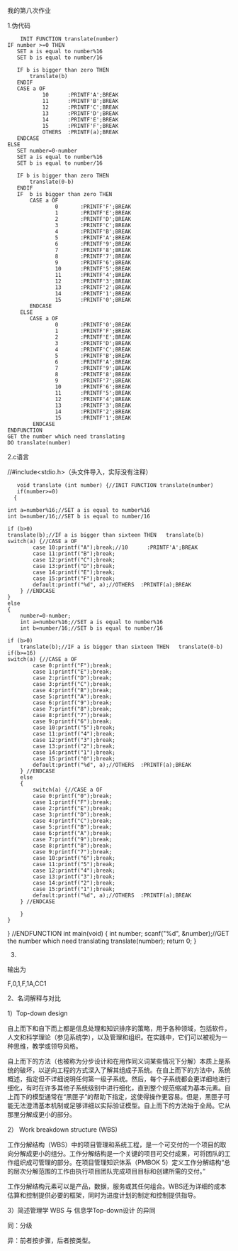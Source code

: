 我的第八次作业


1.伪代码

        INIT FUNCTION translate(number)
    IF number >=0 THEN
       SET a is equal to number%16
       SET b is equal to number/16

       IF b is bigger than zero THEN
           translate(b)
       ENDIF
       CASE a OF
               10      :PRINTF'A';BREAK
               11      :PRINTF'B';BREAK
               12      :PRINTF'C';BREAK
               13      :PRINTF'D';BREAK
               14      :PRINTF'E';BREAK
               15      :PRINTF'F';BREAK
               OTHERS  :PRINTF(a);BREAK    
       ENDCASE
    ELSE
       SET number=0-number
       SET a is equal to number%16
       SET b is equal to number/16

       IF b is bigger than zero THEN
           translate(0-b)
       ENDIF
       IF  b is bigger than zero THEN
           CASE a OF
                   0       :PRINTF'F';BREAK
                   1       :PRINTF'E';BREAK
                   2       :PRINTF'D';BREAK
                   3       :PRINTF'C';BREAK
                   4       :PRINTF'B';BREAK
                   5       :PRINTF'A';BREAK
                   6       :PRINTF'9';BREAK
                   7       :PRINTF'8';BREAK
                   8       :PRINTF'7';BREAK
                   9       :PRINTF'6';BREAK
                   10      :PRINTF'5';BREAK
                   11      :PRINTF'4';BREAK
                   12      :PRINTF'3';BREAK
                   13      :PRINTF'2';BREAK
                   14      :PRINTF'1';BREAK
                   15      :PRINTF'0';BREAK    
           ENDCASE
        ELSE
           CASE a OF
                   0       :PRINTF'0';BREAK
                   1       :PRINTF'F';BREAK
                   2       :PRINTF'E';BREAK
                   3       :PRINTF'D';BREAK
                   4       :PRINTF'C';BREAK
                   5       :PRINTF'B';BREAK
                   6       :PRINTF'A';BREAK
                   7       :PRINTF'9';BREAK
                   8       :PRINTF'8';BREAK
                   9       :PRINTF'7';BREAK
                   10      :PRINTF'6';BREAK
                   11      :PRINTF'5';BREAK
                   12      :PRINTF'4';BREAK
                   13      :PRINTF'3';BREAK
                   14      :PRINTF'2';BREAK
                   15      :PRINTF'1';BREAK    
            ENDCASE
    ENDFUNCTION
    GET the number which need translating
    DO translate(number)

2.c语言

 //#include<stdio.h>（头文件导入，实际没有注释）

       void translate (int number) {//INIT FUNCTION translate(number)
	   if(number>=0)
	  {
	
	int a=number%16;//SET a is equal to number%16
  	int b=number/16;//SET b is equal to number/16
  	
  	if (b>0)
    translate(b);//IF a is bigger than sixteen THEN   translate(b)
  	switch(a) {//CASE a OF
    		case 10:printf("A");break;//10      :PRINTF'A';BREAK
    		case 11:printf("B");break;
    		case 12:printf("C");break;
    		case 13:printf("D");break;
    		case 14:printf("E");break;
    		case 15:printf("F");break;
    		default:printf("%d", a);//OTHERS  :PRINTF(a);BREAK  
  		} //ENDCASE
  	}
  	else
  	{
  		number=0-number;
  		int a=number%16;//SET a is equal to number%16
  		int b=number/16;//SET b is equal to number/16
  	
  	if (b>0)
    	translate(b);//IF a is bigger than sixteen THEN   translate(0-b)
    if(b>=16)
  	switch(a) {//CASE a OF
  			case 0:printf("F");break;
  			case 1:printf("E");break;
  			case 2:printf("D");break;
  			case 3:printf("C");break;
  			case 4:printf("B");break;
  			case 5:printf("A");break;
  			case 6:printf("9");break;
  			case 7:printf("8");break;
  			case 8:printf("7");break;
  			case 9:printf("6");break;
    		case 10:printf("5");break;
    		case 11:printf("4");break;
    		case 12:printf("3");break;
    		case 13:printf("2");break;
    		case 14:printf("1");break;
    		case 15:printf("0");break;
    		default:printf("%d", a);//OTHERS  :PRINTF(a);BREAK  
  		} //ENDCASE
  		else
  		{
  			switch(a) {//CASE a OF
  			case 0:printf("0");break;
  			case 1:printf("F");break;
  			case 2:printf("E");break;
  			case 3:printf("D");break;
  			case 4:printf("C");break;
  			case 5:printf("B");break;
  			case 6:printf("A");break;
  			case 7:printf("9");break;
  			case 8:printf("8");break;
  			case 9:printf("7");break;
    		case 10:printf("6");break;
    		case 11:printf("5");break;
    		case 12:printf("4");break;
    		case 13:printf("3");break;
    		case 14:printf("2");break;
    		case 15:printf("1");break;
    		default:printf("%d", a);//OTHERS  :PRINTF(a);BREAK  
  		} //ENDCASE
  			
		}
	}
} //ENDFUNCTION
int main(void) {
  int number;
  scanf("%d", &number);//GET the number which need translating
  translate(number);
  return 0;
 }

3.

输出为

F,0,1,F,1A,CC1


2、名词解释与对比

1）Top-down design

自上而下和自下而上都是信息处理和知识排序的策略，用于各种领域，包括软件，人文和科学理论（参见系统学），以及管理和组织。在实践中，它们可以被视为一种思维，教学或领导风格。

自上而下的方法（也被称为分步设计和在用作同义词某些情况下分解）本质上是系统的破坏，以逆向工程的方式深入了解其组成子系统。在自上而下的方法中，系统概述，指定但不详细说明任何第一级子系统。然后，每个子系统都会更详细地进行细化，有时在许多其他子系统级别中进行细化，直到整个规范缩减为基本元素。自上而下的模型通常在“黑匣子”的帮助下指定，这使得操作更容易。但是，黑匣子可能无法澄清基本机制或足够详细以实际验证模型。自上而下的方法始于全局。它从那里分解成更小的部分。



2） Work breakdown structure (WBS)


工作分解结构（WBS）中的项目管理和系统工程，是一个可交付的一个项目的取向分解成更小的组分。工作分解结构是一个关键的项目可交付成果，可将团队的工作组织成可管理的部分。在项目管理知识体系（PMBOK 5）定义工作分解结构“总的层次分解范围的工作由执行项目团队完成项目目标和创建所需的交付。”

工作分解结构元素可以是产品，数据，服务或其任何组合。WBS还为详细的成本估算和控制提供必要的框架，同时为进度计划的制定和控制提供指导。

3）简述管理学 WBS 与 信息学Top-down设计 的异同

同：分级

异：前者按步骤，后者按类型。
